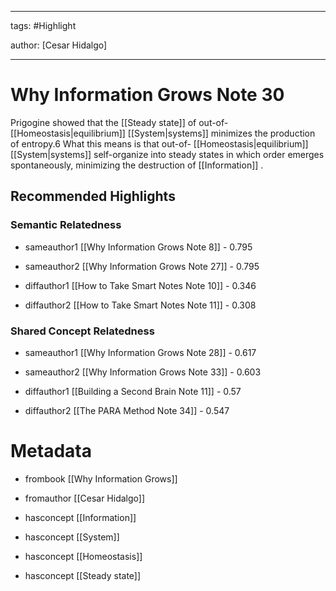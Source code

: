 




---

tags: #Highlight

author: [Cesar Hidalgo]

---
# Why Information Grows Note 30




Prigogine showed that the  [[Steady state]]  of out-of- [[Homeostasis|equilibrium]]   [[System|systems]]  minimizes the production of entropy.6 What this means is that out-of- [[Homeostasis|equilibrium]]   [[System|systems]]  self-organize into steady states in which order emerges spontaneously, minimizing the destruction of  [[Information]] .


## Recommended Highlights

### Semantic Relatedness


- sameauthor1 [[Why Information Grows Note 8]] - 0.795

- sameauthor2 [[Why Information Grows Note 27]] - 0.795

- diffauthor1 [[How to Take Smart Notes Note 10]] - 0.346

- diffauthor2 [[How to Take Smart Notes Note 11]] - 0.308
### Shared Concept Relatedness


- sameauthor1 [[Why Information Grows Note 28]] - 0.617

- sameauthor2 [[Why Information Grows Note 33]] - 0.603

- diffauthor1 [[Building a Second Brain Note 11]] - 0.57

- diffauthor2 [[The PARA Method Note 34]] - 0.547
# Metadata


- frombook [[Why Information Grows]]

- fromauthor [[Cesar Hidalgo]]

- hasconcept [[Information]]

- hasconcept [[System]]

- hasconcept [[Homeostasis]]

- hasconcept [[Steady state]]